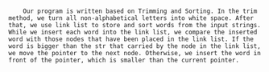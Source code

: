 # 
        Our program is written based on Trimming and Sorting. In the trim method, we turn all non-alphabetical letters into white space. After that, we use link list to store and sort words from the input strings. While we insert each word into the link list, we compare the inserted word with those nodes that have been placed in the link list. If the word is bigger than the str that carried by the node in the link list, we move the pointer to the next node. Otherwise, we insert the word in front of the pointer, which is smaller than the current pointer.
